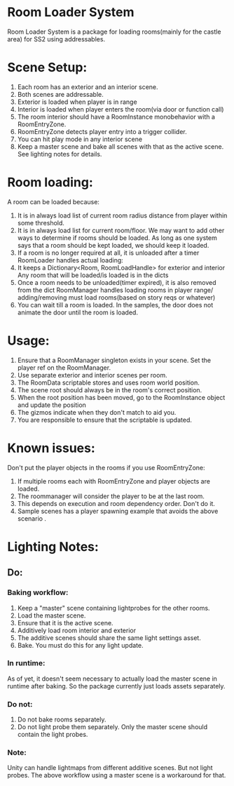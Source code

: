 # Room Loader System
Room Loader System is a package for loading rooms(mainly for the castle area) for SS2 using addressables.

# Scene Setup:
1. Each room has an exterior and an interior scene.
2. Both scenes are addressable.
1. Exterior is loaded when player is in range
1. Interior is loaded when player enters the room(via door or function call)
1. The room interior should have a RoomInstance monobehavior with a RoomEntryZone.
1. RoomEntryZone detects player entry into a  trigger collider.
1. You can hit play mode in any interior scene
4. Keep a master scene and bake all scenes with that as the active scene. See lighting notes for details.

# Room loading:
A room can be loaded because:
1. It is in always load list of current room
radius distance from player within some threshold.
2. It is in always load list for current room/floor.
We may want to add other ways to determine if rooms should be loaded.
As long as one system says that a room should be kept loaded, we should keep it loaded.
3. If a room is no longer required at all, it is unloaded after a timer
RoomLoader handles actual loading:
4. It keeps a Dictionary<Room, RoomLoadHandle> for exterior and interior
Any room that will be loaded/is loaded is in the dicts
5. Once a room needs to be  unloaded(timer expired), it is also removed from the dict
RoomManager handles loading rooms in player range/ adding/removing must load rooms(based on story reqs or whatever)
6. You can wait till a room is loaded. In the samples, the door does not animate the door until the room is loaded.

# Usage:
1. Ensure that a RoomManager singleton exists in your scene.
Set the player ref on the RoomManager.
2. Use separate exterior and interior scenes per room.
3. The RoomData scriptable stores and uses room world position.
4. The scene root should always be in the room's correct position.
5. When the root position has been moved, go to the RoomInstance object and update the position
6. The gizmos indicate when they don't match to aid you.
7. You are responsible to ensure that the scriptable is updated. 

# Known issues:
Don't put the player objects in the rooms if you use RoomEntryZone:
1. If multiple rooms each with RoomEntryZone and player objects are loaded. 
1. The roommanager will consider the player to be at the last room. 
2. This depends on execution and room dependency order. Don't do it. 
3. Sample scenes has a player spawning example that avoids the above scenario .

# Lighting Notes:
## Do:
### Baking workflow:
1. Keep a "master" scene containing lightprobes for the other rooms.
2. Load the master scene.
3. Ensure that it is the active scene.
4. Additively load room interior and exterior
5. The additive scenes should share the same light settings asset.
6. Bake.
You must do this for any light update.

### In runtime:
As of yet, it doesn't seem necessary to actually load the master scene in runtime after baking.
So the package currently just loads assets separately.

### Do not:
1. Do not bake rooms separately.
2. Do not light probe them separately. Only the master scene should contain the light probes.

### Note:
Unity can handle lightmaps from different additive scenes. But not light probes. The above workflow using a master scene is a workaround for that.
